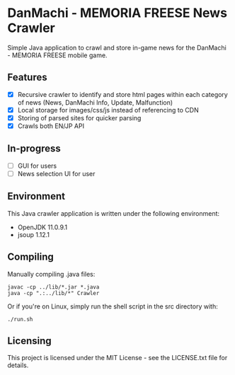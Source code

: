 # DanMachi - MEMORIA FREESE News Crawler

Simple Java application to crawl and store in-game news for the DanMachi - MEMORIA FREESE mobile game.


## Features
- [x] Recursive crawler to identify and store html pages within each category of news (News, DanMachi Info, Update, Malfunction)
- [x] Local storage for images/css/js instead of referencing to CDN
- [x] Storing of parsed sites for quicker parsing
- [x] Crawls both EN/JP API

## In-progress
- [ ] GUI for users
- [ ] News selection UI for user 

## Environment
This Java crawler application is written under the following environment:
- OpenJDK 11.0.9.1
- jsoup 1.12.1


## Compiling
Manually compiling .java files:
```shell
javac -cp ../lib/*.jar *.java
java -cp ".:../lib/*" Crawler
```

Or if you're on Linux, simply run the shell script in the src directory with:
```shell
./run.sh
```

## Licensing
This project is licensed under the MIT License - see the LICENSE.txt file for details.
